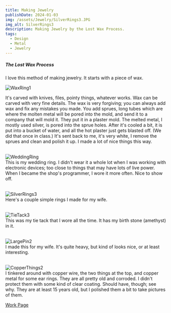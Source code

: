 ```yaml
---
title: Making Jewelry
publishDate: 2024-01-03
img: /assets/Jewelry/SilverRings3.JPG
img_alt: SilverRings3
description: Making Jewelry by the Lost Wax Process.
tags:
  - Design
  - Metal
  - Jewelry
---
```


##### The Lost Wax Process

I love this method of making jewelry. It starts with a piece of wax.

![WaxRing1](/assets/Jewelry/WaxRing1.JPG)

It's carved with knives, files, pointy things, whatever works. Wax can be carved with very fine details. The wax is very forgiving; you can always add wax and fix any mistakes you made. You add sprues, long tubes which are where the molten metal will be pored into the mold, and send it to a company that will mold it. They put it in a plaster mold. The melted metal, I mostly used silver, is pored into the sprue holes. After it's cooled a bit, it is put into a bucket of water, and all the hot plaster just gets blasted off. (We did that once in class.) It's sent back to me, it's very white, I remove the sprues and clean and polish it up. I made a lot of nice things this way.<br><br>

![WeddingRing](/assets/Jewelry/WeddingRing.jpg)<br>
This is my wedding ring. I didn't wear it a whole lot when I was working with electronic devices; too close to things that may have lots of live power. When I became the shop's programmer, I wore it more often. Nice to show off.<br><br>

![SilverRings3](/assets/Jewelry/SilverRings3.JPG)<br>
Here's a couple simple rings I made for my wife.<br><br>

![TieTack3](/assets/Jewelry/TieTack3.JPG)<br>
This was my tie tack that I wore all the time. It has my birth stone (amethyst) in it.<br><br>

![LargePin2](/assets/Jewelry/LargePin2.JPG)<br>
I made this for my wife. It's quite heavy, but kind of looks nice, or at least interesting.<br><br>

![CopperThings2](/assets/Jewelry/CopperThings2.JPG)<br>
I tinkered around with copper wire, the two things at the top, and copper metal for some ear rings. They are all pretty old and corroded. I didn't protect them with some kind of clear coating. Should have, though; see why. They are at least 15 years old, but I polished them a bit to take pictures of them.

<a href="/work/">Work Page</a>

<!--  ![](/assets/Jewelry/)  -->